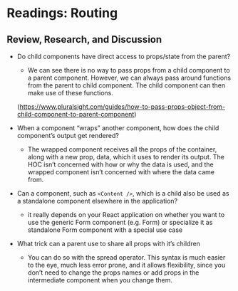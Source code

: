 # Readings: Routing
<!-- ### Author -->

## Review, Research, and Discussion

- Do child components have direct access to props/state from the parent?

  - We can see there is no way to pass props from a child component to a parent component. However, we can always pass around functions from the parent to child component. The child component can then make use of these functions.

  (https://www.pluralsight.com/guides/how-to-pass-props-object-from-child-component-to-parent-component)


- When a component “wraps” another component, how does the child component’s output get rendered?

    - The wrapped component receives all the props of the container, along with a new prop, data, which it uses to render its output. The HOC isn’t concerned with how or why the data is used, and the wrapped component isn’t concerned with where the data came from.


- Can a component, such as `<Content />`, which is a child also be used as a standalone component elsewhere in the application?

  - it really depends on your React application on whether you want to use the generic Form component (e.g. Form) or specialize it as standalone Form component with a special use case 

- What trick can a parent use to share all props with it’s children

  - You can do so with the spread operator. This syntax is much easier to the eye, much less error prone, and it allows flexibility, since you don’t need to change the props names or add props in the intermediate component when you change them.

